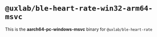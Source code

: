 # `@uxlab/ble-heart-rate-win32-arm64-msvc`

This is the **aarch64-pc-windows-msvc** binary for `@uxlab/ble-heart-rate`
